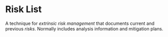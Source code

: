 # Risk List


A technique for *extrinsic risk management* that documents current and
previous *risks*. Normally includes analysis information and mitigation
plans.

